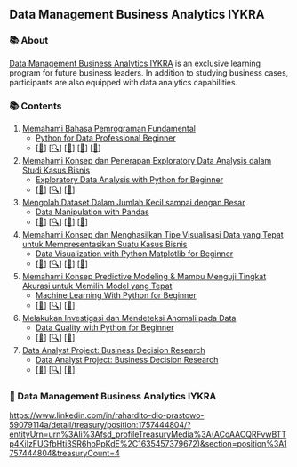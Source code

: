 ## Data Management Business Analytics IYKRA

### 📚 About
[Data Management Business Analytics IYKRA](https://iykra.com/datamba/) is an exclusive learning program for future business leaders. In addition to studying business cases, participants are also equipped with data analytics capabilities.

### 📚 Contents

1. [Memahami Bahasa Pemrograman Fundamental](#memahami-bahasa-pemrograman-fundamental)
    - [Python for Data Professional Beginner](#python-for-data-professional-beginner)
    - [[📂](https://github.com/RaharditoDio/Data-Analyst-Track---DTS-Kominfo-X-DQLab/blob/main/Python%20for%20Data%20Professional%20Beginner.ipynb)] [[🔍](https://academy.dqlab.id/main/package/practice/157/0?pf=0)] [[📃](https://academy.dqlab.id/certificate/pdf/DQLABINTP1DJWJNI/NONTRACK)] [[📃](https://academy.dqlab.id/certificate/pdf/DQLABINTP1LUWVRP/NONTRACK)] [[📃](https://academy.dqlab.id/certificate/pdf/DQLABINTP1ACHVDSEPHK/NONTRACK)]
2. [Memahami Konsep dan Penerapan Exploratory Data Analysis dalam Studi Kasus Bisnis](#memahami-konsep-dan-penerapan-exploratory-data-analysis-dalam-studi-kasus-bisnis)
    - [Exploratory Data Analysis with Python for Beginner](#exploratory-data-analysis-with-python-for-beginner)
    - [[📂](https://github.com/RaharditoDio/Data-Analyst-Track---DTS-Kominfo-X-DQLab/blob/main/Exploratory%20Data%20Analysis%20with%20Python%20for%20Beginner.ipynb)] [[🔍](https://academy.dqlab.id/main/package/practice/163/0?pf=0)] [[📃](https://academy.dqlab.id/certificate/pdf/DQLABINTP1TUAQMN/NONTRACK)]
3. [Mengolah Dataset Dalam Jumlah Kecil sampai dengan Besar](#mengolah-dataset-dalam-jumlah-kecil-sampai-dengan-besar)
    - [Data Manipulation with Pandas](#data-manipulation-with-pandas)
    - [[📂](https://github.com/RaharditoDio/Data-Analyst-Track---DTS-Kominfo-X-DQLab/blob/main/Data%20Manipulation%20with%20Pandas%20.ipynb)] [[🔍](https://academy.dqlab.id/main/package/practice/178/0?pf=0)] [[📃](https://academy.dqlab.id/certificate/pdf/DQLABINTP1DEVRLB/NONTRACK)] [[📃](https://academy.dqlab.id/certificate/pdf/DQLABINTP1KUGKUG/NONTRACK)]
4. [Memahami Konsep dan Menghasilkan Tipe Visualisasi Data yang Tepat untuk Mempresentasikan Suatu Kasus Bisnis](#memahami-konsep-dan-menghasilkan-tipe-visualisasi-data-yang-tepat-untuk-mempresentasikan-suatu-kasus-bisnis)
    - [Data Visualization with Python Matplotlib for Beginner](#data-visualization-with-python-matplotlib-for-beginner)
    - [[📂](https://github.com/RaharditoDio/Data-Analyst-Track---DTS-Kominfo-X-DQLab/blob/main/Data%20Visualization%20with%20Python%20Matplotlib%20for%20Beginner%20.ipynb)] [[🔍](https://academy.dqlab.id/main/package/practice/164/0?pf=0)] [[📃](https://academy.dqlab.id/certificate/pdf/DQLABDTWP1NVRVUM/NONTRACK)] [[📃](https://academy.dqlab.id/certificate/pdf/DQLABINTP1ELALMT/NONTRACK)]
5. [Memahami Konsep Predictive Modeling & Mampu Menguji Tingkat Akurasi untuk Memilih Model yang Tepat](#memahami-konsep-predictive-modeling--mampu-menguji-tingkat-akurasi-untuk-memilih-model-yang-tepat)
    - [Machine Learning With Python for Beginner](#machine-learning-with-python-for-beginner)
    - [[📂](https://github.com/RaharditoDio/Data-Analyst-Track---DTS-Kominfo-X-DQLab/blob/main/Machine%20Learning%20With%20Python%20for%20Beginner.ipynb)] [[🔍](https://academy.dqlab.id/main/package/practice/169/0?pf=0)] [[📃](https://academy.dqlab.id/certificate/pdf/DQLABDVIZ2JKSPEM/NONTRACK)]
6. [Melakukan Investigasi dan Mendeteksi Anomali pada Data](#melakukan-investigasi-dan-mendeteksi-anomali-pada-data)
    - [Data Quality with Python for Beginner](#data-quality-with-python-for-beginner)
    - [[📂](https://github.com/RaharditoDio/Data-Analyst-Track---DTS-Kominfo-X-DQLab/blob/main/Data%20Quality%20with%20Python%20for%20Beginner.ipynb)] [[🔍](https://academy.dqlab.id/main/package/practice/166/0?pf=0)] [[📃](https://academy.dqlab.id/certificate/pdf/DQLABDVIZ2MIPQUW/NONTRACK)]
7. [Data Analyst Project: Business Decision Research](#data-analyst-project-business-decision-research)
    - [Data Analyst Project: Business Decision Research](#data-analyst-project-business-decision-research)
    - [[📂](https://github.com/RaharditoDio/Data-Analyst-Track---DTS-Kominfo-X-DQLab/blob/main/Business%20Decision%20Research.ipynb)] [[🔍](https://academy.dqlab.id/main/package/practice/284/0?pf=0)] [[📃](https://academy.dqlab.id/certificate/pdf/DQLABDVIZ2FFLJRN/NONTRACK)]

### 📃 Data Management Business Analytics IYKRA
https://www.linkedin.com/in/rahardito-dio-prastowo-59079114a/detail/treasury/position:1757444804/?entityUrn=urn%3Ali%3Afsd_profileTreasuryMedia%3A(ACoAACQRFvwBTTp4KiIzFUGfbHti3SR6hoPpKdE%2C1635457379672)&section=position%3A1757444804&treasuryCount=4
